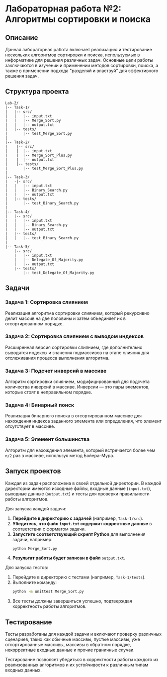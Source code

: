 # Лабораторная работа  №2: Алгоритмы сортировки и поиска

## Описание

Данная лабораторная работа включает реализацию и тестирование нескольких алгоритмов сортировки и поиска, используемых в информатике для решения различных задач. Основные цели работы заключаются в изучении и применении методов сортировки, поиска, а также в применении подхода "разделяй и властвуй" для эффективного решения задач.

## Структура проекта

```
Lab-2/
|-- Task-1/
|   |-- src/
|   |   |-- input.txt
|   |   |-- Merge_Sort.py
|   |   |-- output.txt
|   |-- tests/
|       |-- test_Merge_Sort.py
|
|-- Task-2/
|    |-- src/
|    |  |-- input.txt
|    |  |-- Merge_Sort_Plus.py
|    |  |-- output.txt
|    |-- tests/
|       |-- test_Merge_Sort_Plus.py
|
|-- Task-3/
|   -|- src/
|   |   |-- input.txt
|   |   |-- Binary_Search.py
|   |   |-- output.txt
|   |-- tests/
|       |-- test_Binary_Search.py
|
|-- Task-4/
|   |-- src/
|   |   |-- input.txt
|   |   |-- Binary_Search.py
|   |   |-- output.txt
|   |-- tests/
|   |   |-- test_Binary_Search.py
|
|-- Task-5/
    |-- src/
    |   |-- input.txt
    |   |-- Delegate_Of_Majority.py
    |   |-- output.txt
    |-- tests/
        |-- test_Delegate_Of_Majority.py
```

## Задачи

### Задача 1: Сортировка слиянием

Реализация алгоритма сортировки слиянием, который рекурсивно делит массив на две половины и затем объединяет их в отсортированном порядке.

### Задача 2: Сортировка слиянием с выводом индексов

Расширенная версия сортировки слиянием, где дополнительно выводятся индексы и значения подмассивов на этапе слияния для отслеживания процесса выполнения алгоритма.

### Задача 3: Подсчет инверсий в массиве

Алгоритм сортировки слиянием, модифицированный для подсчета количества инверсий в массиве. Инверсии — это пары элементов, которые стоят в неправильном порядке.

### Задача 4: Бинарный поиск

Реализация бинарного поиска в отсортированном массиве для нахождения индекса заданного элемента или определения, что элемент отсутствует в массиве.

### Задача 5: Элемент большинства

Алгоритм для нахождения элемента, который встречается более чем `n/2` раз в массиве, используя метод Бойера-Мура.

## Запуск проектов

Каждая из задач расположена в своей отдельной директории. В каждой директории имеются исходные файлы, входные данные (`input.txt`), выходные данные (`output.txt`) и тесты для проверки правильности работы алгоритмов.

Для запуска каждой задачи:

1. **Перейдите в директорию с задачей** (например, `Task-1/src`).
2. **Убедитесь, что файл ****************`input.txt`**************** содержит корректные данные** в соответствии с форматом задачи.
3. **Запустите соответствующий скрипт Python** для выполнения задачи, например:
   ```sh
   python Merge_Sort.py
   ```
4. **Результат работы будет записан в файл** `output.txt`.

Для запуска тестов:

1. Перейдите в директорию с тестами (например, `Task-1/tests`).
2. Выполните команду:
   ```sh
   python -m unittest Merge_Sort.py
   ```
3. Все тесты должны завершиться успешно, подтверждая корректность работы алгоритмов.

## Тестирование

Тесты разработаны для каждой задачи и включают проверку различных сценариев, таких как обычные массивы, пустые массивы, уже отсортированные массивы, массивы в обратном порядке, некорректные входные данные и прочие граничные случаи.

Тестирование позволяет убедиться в корректности работы каждого из реализованных алгоритмов и их устойчивости к различным типам входных данных.

##
